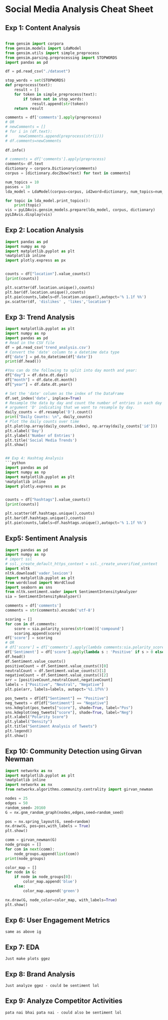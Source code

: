 # Social Media Analysis Cheat Sheet
## Exp 1: Content Analysis
```python

from gensim import corpora
from gensim.models import LdaModel
from gensim.utils import simple_preprocess
from gensim.parsing.preprocessing import STOPWORDS
import pandas as pd

df = pd.read_csv("./dataset")

stop_words = set(STOPWORDS)
def preprocess(text):
    result = []
    for token in simple_preprocess(text):
        if token not in stop_words:
            result.append(str(token))
    return result

comments = df['comments'].apply(preprocess)
# OR
# newComments = []
# for i in (df.text):
#     newComments.append(preprocess(str(i)))
# df.comments=newComments
    
df.info()

# comments = df['comments'].apply(preprocess)
comments= df.text
dictionary = corpora.Dictionary(comments)
corpus = [dictionary.doc2bow(text) for text in comments]

num_topics = 10
passes = 10
lda_model = LdaModel(corpus=corpus, id2word=dictionary, num_topics=num_topics, passes=passes)

for topic in lda_model.print_topics():
    print(topic)
vis = pyLDAvis.gensim_models.prepare(lda_model, corpus, dictionary)
pyLDAvis.display(vis)
```

## Exp 2: Location Analysis
```python
import pandas as pd
import numpy as np
import matplotlib.pyplot as plt
%matplotlib inline
import plotly.express as px


counts = df["location"].value_counts()
[print(counts)]

plt.scatter(df.location.unique(),counts)
plt.bar(df.location.unique(),counts)
plt.pie(counts,labels=df.location.unique(),autopct='% 1.1f %%')
px.scatter(df, 'dislikes' , 'likes','location')
```

## Exp 3: Trend Analysis
```python
import matplotlib.pyplot as plt
import numpy as np
import pandas as pd
# Read in the CSV file
df = pd.read_csv('trend_analysis.csv')
# Convert the 'date' column to a datetime data type
df['date'] = pd.to_datetime(df['date'])
print(df.head())

#You can do the following to split into day month and year:
df["day"] = df.date.dt.day()
df["month"] = df.date.dt.month()
df["year"] = df.date.dt.year()

# Set the 'date' column as the index of the DataFrame
df.set_index('date', inplace=True)
# Resample the data by day and count the number of entries in each day
# argument 'D' indicating that we want to resample by day.
daily_counts = df.resample('D').count()
print("Daily Counts: \n", daily_counts)
# Plot the daily counts over time
plt.plot(np.array(daily_counts.index), np.array(daily_counts['id']))
plt.xlabel('Day')
plt.ylabel('Number of Entries')
plt.title('Social Media Trends')
plt.show()


## Exp 4: Hashtag Analysis
```python
import pandas as pd
import numpy as np
import matplotlib.pyplot as plt
%matplotlib inline
import plotly.express as px


counts = df["hashtags"].value_counts()
[print(counts)]

plt.scatter(df.hashtags.unique(),counts)
plt.bar(df.hashtags.unique(),counts)
plt.pie(counts,labels=df.hashtags.unique(),autopct='% 1.1f %%')
```

## Exp5: Sentiment Analysis
```python
import pandas as pd
import numpy as np
# import ssl
# ssl._create_default_https_context = ssl._create_unverified_context
import nltk
nltk.download('vader_lexicon')
import matplotlib.pyplot as plt
from wordcloud import WordCloud
import seaborn as sns
from nltk.sentiment.vader import SentimentIntensityAnalyzer
sia = SentimentIntensityAnalyzer()

comments = df['comments']
comments = str(comments).encode('utf-8')

scoring = []
for com in df.comments:
    score = sia.polarity_scores(str(com))['compound']
    scoring.append(score)
df['score'] = scoring
# OR
# df['score'] = df['comments'].apply(lambda comments:sia.polarity_scores(str(comments))['compound'])
df['Sentiment'] = df['score'].apply(lambda s : 'Positive' if s > 0 else ('Neutral' if s == 0 else 'Negative'))
df.head()
df.Sentiment.value_counts()
positiveCount = df.Sentiment.value_counts()[0]
neutralCount = df.Sentiment.value_counts()[1]
negativeCount = df.Sentiment.value_counts()[2]
arr = [positiveCount,neutralCount,negativeCount]
labels = ["Positive", "Neutral", "Negative"]
plt.pie(arr, labels=labels, autopct='%1.1f%%')

pos_tweets = df[df["Sentiment"] == "Positive"]
neg_tweets = df[df["Sentiment"] == "Negative"]
sns.kdeplot(pos_tweets["score"], shade=True, label="Pos")
sns.kdeplot(neg_tweets["score"], shade=True, label="Neg")
plt.xlabel("Polarity Score")
plt.ylabel("Density")
plt.title("Sentiment Analysis of Tweets")
plt.legend()
plt.show()
```

## Exp 10: Community Detection using Girvan Newman
```python
import networkx as nx
import matplotlib.pyplot as plt
%matplotlib inline
import networkx as nx
from networkx.algorithms.community.centrality import girvan_newman

nodes = 25  
edges = 50  
random_seed= 20160
G = nx.gnm_random_graph(nodes,edges,seed=random_seed)

pos = nx.spring_layout(G, seed=random) 
nx.draw(G, pos=pos,with_labels = True)
plt.show()

comm = girvan_newman(G)
node_groups = []
for com in next(comm):
    node_groups.append(list(com))
print(node_groups)

color_map = []
for node in G:
    if node in node_groups[0]:
        color_map.append('blue')
    else: 
        color_map.append('green')  

nx.draw(G, node_color=color_map, with_labels=True)
plt.show()
```


## Exp 6: User Engagement Metrics
```
same as above ig
```

## Exp 7: EDA
```
Just make plots ggez
```

## Exp 8: Brand Analysis
```
Just analyze ggez - could be sentiment lol
```

## Exp 9: Analyze Competitor Activities
```
pata nai bhai pata nai - could also be sentiment lol
```
